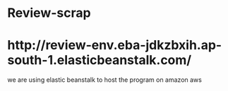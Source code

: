 # Review-scrap
<h1>http://review-env.eba-jdkzbxih.ap-south-1.elasticbeanstalk.com/</h1>
<p> we are using elastic beanstalk to host the program on amazon aws <p>
